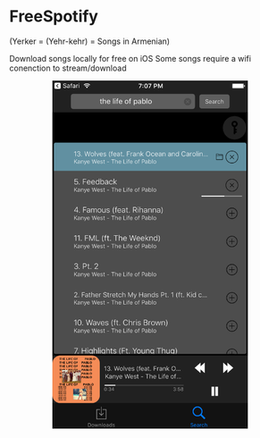 # FreeSpotify 
(Yerker = (Yehr-kehr) = Songs in Armenian)

Download songs locally for free on iOS
Some songs require a wifi conenction to stream/download

<p align="center">
  <img src="https://github.com/stokatyan/FreeSpotify/blob/master/Screen%20Shot.png" width="350"/>
</p>

